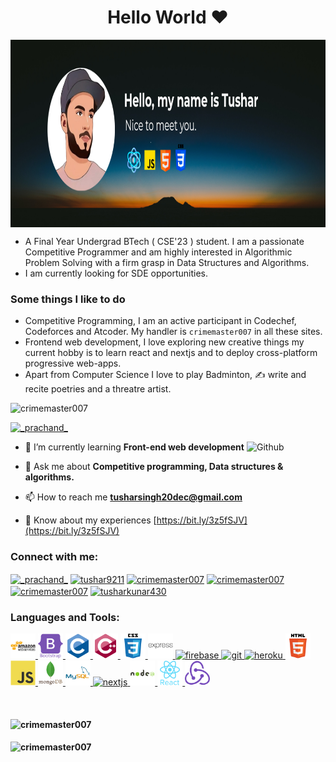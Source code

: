 <h1 align="center" >Hello World ❤</h1>
<img src="https://github.com/crimemaster007/crimemaster007/blob/main/wepik--202251-163251.png" height="300px" width="900px" alt="Twitter" align="center">



* A Final Year Undergrad BTech ( CSE'23 ) student. I am a passionate Competitive Programmer and am highly interested in Algorithmic Problem Solving with a firm grasp in Data Structures and Algorithms.
* I am currently looking for SDE opportunities.


### Some things I like to do
* Competitive Programming, I am an active participant in Codechef, Codeforces and Atcoder. My handler is ``crimemaster007`` in all these sites.
* Frontend web development, I love exploring new creative things my current hobby is to learn react and nextjs and to deploy cross-platform progressive web-apps.
* Apart from Computer Science I love to play Badminton, ✍️ write and recite poetries and a threatre artist.



<p align="left"> <img src="https://komarev.com/ghpvc/?username=crimemaster007&label=Profile%20views&color=0e75b6&style=flat" alt="crimemaster007" /> </p>

<p align="left"> <a href="https://twitter.com/_prachand_" target="blank"><img src="https://img.shields.io/twitter/follow/_prachand_?logo=twitter&style=for-the-badge" alt="_prachand_" /></a> </p>


<img width="25%" align="right" alt="Github" src="https://raw.githubusercontent.com/onimur/.github/master/.resources/git-header.svg" />

- 🌱 I’m currently learning **Front-end web development**

- 💬 Ask me about **Competitive programming, Data structures & algorithms.**

- 📫 How to reach me **tusharsingh20dec@gmail.com**

- 📄 Know about my experiences [https://bit.ly/3z5fSJV](https://bit.ly/3z5fSJV)

<img align="right" width="375" alt="" src="https://media.giphy.com/media/xT8qBsOjMOcdeGJIU8/giphy.gif" />

<h3 align="left">Connect with me:</h3>
<p align="left">
<a href="https://twitter.com/_prachand_" target="blank"><img align="center" src="https://raw.githubusercontent.com/rahuldkjain/github-profile-readme-generator/master/src/images/icons/Social/twitter.svg" alt="_prachand_" height="30" width="40" /></a>
<a href="https://linkedin.com/in/tushar9211" target="blank"><img align="center" src="https://raw.githubusercontent.com/rahuldkjain/github-profile-readme-generator/master/src/images/icons/Social/linked-in-alt.svg" alt="tushar9211" height="30" width="40" /></a>
<a href="https://www.codechef.com/users/crimemaster007" target="blank"><img align="center" src="https://cdn.jsdelivr.net/npm/simple-icons@3.1.0/icons/codechef.svg" alt="crimemaster007" height="30" width="40" /></a>
<a href="https://codeforces.com/profile/crimemaster007" target="blank"><img align="center" src="https://raw.githubusercontent.com/rahuldkjain/github-profile-readme-generator/master/src/images/icons/Social/codeforces.svg" alt="crimemaster007" height="30" width="40" /></a>
<a href="https://www.leetcode.com/crimemaster007" target="blank"><img align="center" src="https://raw.githubusercontent.com/rahuldkjain/github-profile-readme-generator/master/src/images/icons/Social/leet-code.svg" alt="crimemaster007" height="30" width="40" /></a>
<a href="https://auth.geeksforgeeks.org/user/tusharkunar430" target="blank"><img align="center" src="https://raw.githubusercontent.com/rahuldkjain/github-profile-readme-generator/master/src/images/icons/Social/geeks-for-geeks.svg" alt="tusharkunar430" height="30" width="40" /></a>
</p>

<h3 align="left">Languages and Tools:</h3>
<p align="left"> <a href="https://aws.amazon.com" target="_blank" rel="noreferrer"> <img src="https://raw.githubusercontent.com/devicons/devicon/master/icons/amazonwebservices/amazonwebservices-original-wordmark.svg" alt="aws" width="40" height="40"/> </a> <a href="https://getbootstrap.com" target="_blank" rel="noreferrer"> <img src="https://raw.githubusercontent.com/devicons/devicon/master/icons/bootstrap/bootstrap-plain-wordmark.svg" alt="bootstrap" width="40" height="40"/> </a> <a href="https://www.cprogramming.com/" target="_blank" rel="noreferrer"> <img src="https://raw.githubusercontent.com/devicons/devicon/master/icons/c/c-original.svg" alt="c" width="40" height="40"/> </a> <a href="https://www.w3schools.com/cpp/" target="_blank" rel="noreferrer"> <img src="https://raw.githubusercontent.com/devicons/devicon/master/icons/cplusplus/cplusplus-original.svg" alt="cplusplus" width="40" height="40"/> </a> <a href="https://www.w3schools.com/css/" target="_blank" rel="noreferrer"> <img src="https://raw.githubusercontent.com/devicons/devicon/master/icons/css3/css3-original-wordmark.svg" alt="css3" width="40" height="40"/> </a> <a href="https://expressjs.com" target="_blank" rel="noreferrer"> <img src="https://raw.githubusercontent.com/devicons/devicon/master/icons/express/express-original-wordmark.svg" alt="express" width="40" height="40"/> </a> <a href="https://firebase.google.com/" target="_blank" rel="noreferrer"> <img src="https://www.vectorlogo.zone/logos/firebase/firebase-icon.svg" alt="firebase" width="40" height="40"/> </a> <a href="https://git-scm.com/" target="_blank" rel="noreferrer"> <img src="https://www.vectorlogo.zone/logos/git-scm/git-scm-icon.svg" alt="git" width="40" height="40"/> </a> <a href="https://heroku.com" target="_blank" rel="noreferrer"> <img src="https://www.vectorlogo.zone/logos/heroku/heroku-icon.svg" alt="heroku" width="40" height="40"/> </a> <a href="https://www.w3.org/html/" target="_blank" rel="noreferrer"> <img src="https://raw.githubusercontent.com/devicons/devicon/master/icons/html5/html5-original-wordmark.svg" alt="html5" width="40" height="40"/> </a> <a href="https://developer.mozilla.org/en-US/docs/Web/JavaScript" target="_blank" rel="noreferrer"> <img src="https://raw.githubusercontent.com/devicons/devicon/master/icons/javascript/javascript-original.svg" alt="javascript" width="40" height="40"/> </a> <a href="https://www.mongodb.com/" target="_blank" rel="noreferrer"> <img src="https://raw.githubusercontent.com/devicons/devicon/master/icons/mongodb/mongodb-original-wordmark.svg" alt="mongodb" width="40" height="40"/> </a> <a href="https://www.mysql.com/" target="_blank" rel="noreferrer"> <img src="https://raw.githubusercontent.com/devicons/devicon/master/icons/mysql/mysql-original-wordmark.svg" alt="mysql" width="40" height="40"/> </a> <a href="https://nextjs.org/" target="_blank" rel="noreferrer"> <img src="https://cdn.worldvectorlogo.com/logos/nextjs-2.svg" alt="nextjs" width="40" height="40"/> </a> <a href="https://nodejs.org" target="_blank" rel="noreferrer"> <img src="https://raw.githubusercontent.com/devicons/devicon/master/icons/nodejs/nodejs-original-wordmark.svg" alt="nodejs" width="40" height="40"/> </a> <a href="https://reactjs.org/" target="_blank" rel="noreferrer"> <img src="https://raw.githubusercontent.com/devicons/devicon/master/icons/react/react-original-wordmark.svg" alt="react" width="40" height="40"/> </a> <a href="https://redux.js.org" target="_blank" rel="noreferrer"> <img src="https://raw.githubusercontent.com/devicons/devicon/master/icons/redux/redux-original.svg" alt="redux" width="40" height="40"/> </a> </p>

<br>
<h4><img align="left" src="https://github-readme-stats.vercel.app/api/top-langs?username=crimemaster007&show_icons=true&locale=en&layout=compact" alt="crimemaster007" /></h4>
<br>
<h4><img align="left" src="https://github-readme-stats.vercel.app/api?username=crimemaster007&show_icons=true&locale=en" alt="crimemaster007" /></h4>
